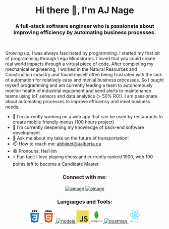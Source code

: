 <!-- Here are some ideas to get you started:

- 🔭 I’m currently working on ...
- 🌱 I’m currently learning ...
- 👯 I’m looking to collaborate on ...
- 🤔 I’m looking for help with ...
- 💬 Ask me about ...
- 📫 How to reach me: ...
- 😄 Pronouns: ...
- ⚡ Fun fact: ...
-->
<h1 align="center">Hi there 👋, I'm AJ Nage </h1>
<h3 align="center">A full-stack software engineer who is passionate about improving efficiency by automating business processes.</h3>
<br>
<p align="left">Growing up, I was always fascinated by programming. I started my first bit of programming through Lego Mindstorms. I loved that you could create real world impacts through a virtual piece of code. After completing my mechanical engineering, I worked in the Natural Resources and Construction industry and found myself often being frustrated with the lack of automation for relatively easy and menial business processes. So I taught myself programming and am currently leading a team to autonomously monitor health of industrial equipment and send alerts to maintenance teams using IoT sensors and data analytics (> 50% ROI). I am passionate about automating processes to improve efficiency and meet business needs. </p>

- 🔭 I’m currently working on a web app that can be used by restaurants to create mobile friendly menus (100 hours project)
- 🌱 I’m currently deepening my knowledge of back-end software development
- 💬 Ask me about my take on the future of transportation!
- 📫 How to reach me: abhijeet@ualberta.ca 
- 😄 Pronouns: He/Him
- ⚡ Fun fact: I love playing chess and currently ranked 1900, with 100 points left to become a Candidate Master.

<h3 align="center">Connect with me:</h3>
<p align="center">
<a href="https://twitter.com/AjNage92" target="blank"><img align="center" src="https://raw.githubusercontent.com/rahuldkjain/github-profile-readme-generator/master/src/images/icons/Social/twitter.svg" alt="ajnage" height="30" width="40" /></a>
<a href="https://www.linkedin.com/in/aj-nage/" target="blank"><img align="center" src="https://raw.githubusercontent.com/rahuldkjain/github-profile-readme-generator/master/src/images/icons/Social/linked-in-alt.svg" alt="ajnage" height="30" width="40" /></a>
  
<h3 align="center">Languages and Tools:</h3>
<p align="center"> <a href="https://www.w3schools.com/css/" target="_blank" rel="noreferrer"> <img src="https://raw.githubusercontent.com/devicons/devicon/master/icons/css3/css3-original-wordmark.svg" alt="css3" width="40" height="40"/> </a> <a href="https://www.w3.org/html/" target="_blank" rel="noreferrer"> <img src="https://raw.githubusercontent.com/devicons/devicon/master/icons/html5/html5-original-wordmark.svg" alt="html5" width="40" height="40"/> </a> <a href="https://nodejs.org/en/" target="_blank" rel="noreferrer"> <img src="https://upload.wikimedia.org/wikipedia/commons/d/d9/Node.js_logo.svg" alt="nodejs" width="40" height="40"/> </a> <a href="https://developer.mozilla.org/en-US/docs/Web/JavaScript" target="_blank" rel="noreferrer"> <img src="https://raw.githubusercontent.com/devicons/devicon/master/icons/javascript/javascript-original.svg" alt="javascript" width="40" height="40"/> </a> <a href="https://www.mongodb.com/" target="_blank" rel="noreferrer"> <img src="https://raw.githubusercontent.com/devicons/devicon/master/icons/mongodb/mongodb-original-wordmark.svg" alt="mongodb" width="40" height="40"/> </a> <a href="https://postman.com" target="_blank" rel="noreferrer"> <img src="https://www.vectorlogo.zone/logos/getpostman/getpostman-icon.svg" alt="postman" width="40" height="40"/> </a> <a href="https://reactjs.org/" target="_blank" rel="noreferrer"> <img src="https://raw.githubusercontent.com/devicons/devicon/master/icons/react/react-original-wordmark.svg" alt="react" width="40" height="40"/> </a> </p>
